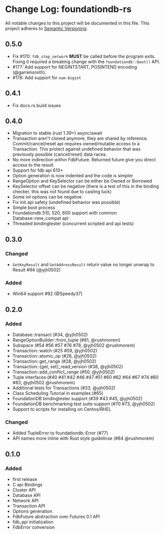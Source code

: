 # Change Log: foundationdb-rs

All notable changes to this project will be documented in this file.
This project adheres to [Semantic Versioning](http://semver.org/).

## 0.5.0

- Fix #170: `fdb_stop_network` **MUST** be called before the program exits.
  Fixing it required a breaking change with the `foundationdb::boot()` API.
- #177: Add support for NEGINTSTART, POSINTEND encoding (@garrensmith).
- #178: Add support for `num-bigint`

## 0.4.1

- Fix docs.rs build issues

## 0.4.0

- Migration to stable (rust 1.39+) async/await
- Transaction aren't cloned anymore, they are shared by reference. Commit/cancel/reset api requires owned/mutable access to a Transaction. This protect against undefined behavior that was previously possible (cancel/reset) data races.
- No more indirection within FdbFuture. Returned future give you direct access to the result.
- Support for fdb api 610+
- Option generation is now indented and the code is simpler
- RangeOption and KeySelector can be either be Owned or Borrowed
- KeySelector offset can be negative (there is a test of this in the binding checker, this was not found due to casting luck)
- Some int options can be negative
- Fix init api safety (undefined behavior was possible)
- Simple boot process
- Foundationdb 510, 520, 600 support with common Database::new_compat api
- Threaded bindingtester (concurrent scripted and api tests)

## 0.3.0

### Changed

- `GetKeyResult` and `GetAddressResult` return value no longer unwrap to Result #94 (@yjh0502)

### Added

- Win64 support #92 (@Speedy37)

## 0.2.0

### Added

- Database::transact (#34, @yjh0502)
- RangeOptionBuilder::from_tuple (#81, @rushmorem)
- Subspace (#54 #56 #57 #76 #78, @yjh0502 @rushmorem)
- Transaction::watch (#25 #59, @yjh0502)
- Transaction::atomic_op (#26, @yjh0502)
- Transaction::get_range (#28, @yjh0502)
- Transaction::{get, set}\_read_version (#38, @yjh0502)
- Transaction::add_conflict_range (#50, @yjh0502)
- Tuple interfaces (#40 #41 #42 #46 #47 #51 #60 #62 #64 #67 #74 #80 #83, @yjh0502 @rushmorem)
- Additional tests for Transactions (#33, @yjh0502)
- Class Scheduling Tutorial in examples (#65)
- FoundationDB bindingtester support (#39 #43 #45, @yjh0502)
- FoundationDB benchmarking test suite support (#70 #73, @yjh0502)
- Support to scripts for installing on Centos/RHEL

### Changed

- Added TupleError to foundationdb::Error (#77)
- API names more inline with Rust style guidelinse (#84 @rushmorem)

## 0.1.0

### Added

- first release
- C api Bindings
- Cluster API
- Database API
- Network API
- Transaction API
- Options generation
- FdbFuture abstraction over Futures 0.1 API
- fdb_api initialization
- FdbError conversion

